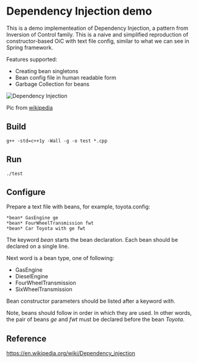 Dependency Injection demo
=========================

This is a demo implementeation of Dependency Injection, a pattern from Inversion of Control family.
This is a naive and simplified reproduction of constructor-based OiC with text file config,
similar to what we can see in Spring framework.

Features supported:
 - Creating bean singletons
 - Bean config file in human readable form
 - Garbage Collection for beans



![Dependency Injection](https://upload.wikimedia.org/wikipedia/commons/1/10/W3sDesign_Dependency_Injection_Design_Pattern_UML.jpg "Dependency Injection")

Pic from [wikipedia](https://en.wikipedia.org/wiki/Dependency_injection)



Build
-----

```
g++ -std=c++1y -Wall -g -o test *.cpp
```

Run
---

```
./test
```


Configure
---------

Prepare a text file with beans, for example, toyota.config:

```
*bean* GasEngine ge
*bean* FourWheelTransmission fwt
*bean* Car Toyota with ge fwt
```

The keyword *bean* starts the bean declaration. Each bean should be declared on a single line.

Next word is a bean type, one of following:
 - GasEngine
 - DieselEngine
 - FourWheelTransmission
 - SixWheelTransmission
 
Bean constructor parameters should be listed after a keyword *with*.

Note, beans should follow in order in which they are used.
In other words, the pair of beans *ge* and *fwt* must be declared before the bean *Toyota*.


Reference
---------

https://en.wikipedia.org/wiki/Dependency_injection
